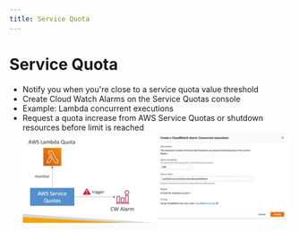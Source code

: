 ```yaml
---
title: Service Quota
---
```

# Service Quota
- Notify you when you're close to a service quota value threshold
- Create Cloud Watch Alarms on the Service Quotas console
- Example: Lambda concurrent executions
- Request a quota increase from AWS Service Quotas or shutdown resources before limit is reached
![Service Quota](./Service-Quota.png)